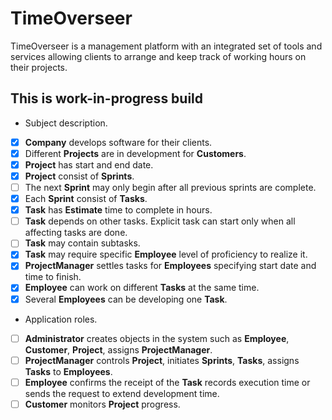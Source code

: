# TimeOverseer

TimeOverseer is a management platform with an integrated set of tools and services allowing clients to arrange and 
keep track of working hours on their projects.

## This is work-in-progress build

* Subject description.
- [x] **Company** develops software for their clients.
- [x] Different **Projects** are in development for **Customers**.
- [x] **Project** has start and end date.
- [x] **Project** consist of **Sprints**.
- [ ] The next **Sprint** may only begin after all previous sprints are complete.
- [x] Each **Sprint** consist of **Tasks**.
- [x] **Task** has **Estimate** time to complete in hours.
- [ ] **Task** depends on other tasks. Explicit task can start only when all affecting tasks are done.
- [ ] **Task** may contain subtasks.
- [x] **Task** may require specific **Employee** level of proficiency to realize it.
- [x] **ProjectManager** settles tasks for **Employees** specifying start date and time to finish.
- [x] **Employee** can work on different **Tasks** at the same time.
- [x] Several **Employees** can be developing one **Task**.

* Application roles.
- [ ] **Administrator** creates objects in the system such as **Employee**, **Customer**, **Project**, assigns **ProjectManager**.
- [ ] **ProjectManager** controls **Project**, initiates **Sprints**, **Tasks**, assigns **Tasks** to **Employees**.
- [ ] **Employee** confirms the receipt of the **Task** records execution time or sends the request to extend development time.
- [ ] **Customer** monitors **Project** progress.